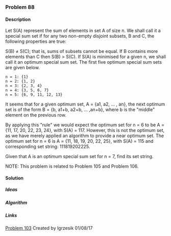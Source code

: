 
### Problem 88

#### Description
Let S(A) represent the sum of elements in set A of size n. We shall call it a special sum set if for any two non-empty disjoint subsets, B and C, the following properties are true:

S(B) ≠ S(C); that is, sums of subsets cannot be equal.
If B contains more elements than C then S(B) > S(C).
If S(A) is minimised for a given n, we shall call it an optimum special sum set. The first five optimum special sum sets are given below.

```aidl
n = 1: {1}
n = 2: {1, 2}
n = 3: {2, 3, 4}
n = 4: {3, 5, 6, 7}
n = 5: {6, 9, 11, 12, 13}

```

It seems that for a given optimum set, A = {a1, a2, ... , an}, the next optimum set is of the form B = {b, a1+b, a2+b, ... ,an+b}, where b is the "middle" element on the previous row.

By applying this "rule" we would expect the optimum set for n = 6 to be A = {11, 17, 20, 22, 23, 24}, with S(A) = 117. However, this is not the optimum set, as we have merely applied an algorithm to provide a near optimum set. The optimum set for n = 6 is A = {11, 18, 19, 20, 22, 25}, with S(A) = 115 and corresponding set string: 111819202225.

Given that A is an optimum special sum set for n = 7, find its set string.

NOTE: This problem is related to Problem 105 and Problem 106.

#### Solution

##### Ideas

##### Algorithm


##### Links


[Problem 103](https://projecteuler.net/problem=103)
Created by lgrzesik 01/08/17



